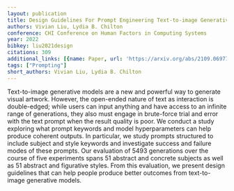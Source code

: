 ```yaml
---
layout: publication
title: Design Guidelines For Prompt Engineering Text-to-image Generative Models
authors: Vivian Liu, Lydia B. Chilton
conference: CHI Conference on Human Factors in Computing Systems
year: 2022
bibkey: liu2021design
citations: 309
additional_links: [{name: Paper, url: 'https://arxiv.org/abs/2109.06977'}]
tags: ["Prompting"]
short_authors: Vivian Liu, Lydia B. Chilton
---
```

Text-to-image generative models are a new and powerful way to generate visual
artwork. However, the open-ended nature of text as interaction is double-edged;
while users can input anything and have access to an infinite range of
generations, they also must engage in brute-force trial and error with the text
prompt when the result quality is poor. We conduct a study exploring what
prompt keywords and model hyperparameters can help produce coherent outputs. In
particular, we study prompts structured to include subject and style keywords
and investigate success and failure modes of these prompts. Our evaluation of
5493 generations over the course of five experiments spans 51 abstract and
concrete subjects as well as 51 abstract and figurative styles. From this
evaluation, we present design guidelines that can help people produce better
outcomes from text-to-image generative models.